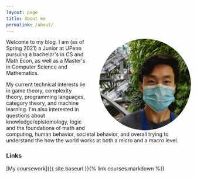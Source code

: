 ```yaml
---
layout: page
title: About me
permalink: /about/
---
```


<img src="/images/propic.jpg" width="250px" height="250px" style="float: right; margin-left: 32px; margin-top: 0px; border-radius:50%;" />
Welcome to my blog. I am (as of Spring 2021) a Junior at UPenn pursuing a bachelor's in CS and Math Econ, as well as a Master's in Computer Science and Mathematics.

My current technical interests lie in game theory, complexity theory, programming languages, category theory, and machine learning. I'm also interested in questions about knowledge/epistomology, logic and the foundations of math and computing, human behavior, societal behavior, and overall trying to understand the how the world works at both a micro and a macro level.
### Links

[My coursework]({{ site.baseurl }}{% link courses.markdown %})